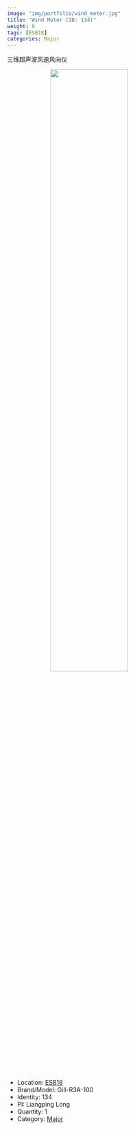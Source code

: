 ```yaml
---
image: "img/portfolio/wind_meter.jpg"
title: "Wind Meter (ID: 134)"
weight: 0
tags: [ESB18]
categories: Major
---
```


三维超声波风速风向仪

<!--more-->

<img src="../../img/portfolio/wind_meter.jpg" width="60%" style="display: block; margin: auto;">

- Location: [ESB18](../../tags/esb18)
- Brand/Model: Gill-R3A-100
- Identity: 134
- PI: Liangping Long
- Quantity: 1
- Category: [Major](../../categories/major)






